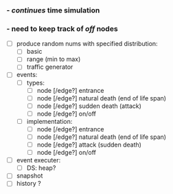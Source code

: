 ### - *continues* time simulation  
### - need to keep track of *off* nodes

- [ ] produce random nums with specified distribution:  
  - [ ] basic
  - [ ] range (min to max)
  - [ ] traffic generator

- [ ] events:
  - [ ] types:
    - [ ] node [/edge?] entrance
    - [ ] node [/edge?] natural death (end of life span)
    - [ ] node [/edge?] sudden death (attack)
    - [ ] node [/edge?] on/off
  - [ ] implementation:
    - [ ] node [/edge?] entrance
    - [ ] node [/edge?] natural death (end of life span)
    - [ ] node [/edge?] attack (sudden death)
    - [ ] node [/edge?] on/off

- [ ] event executer:
  - [ ] DS: heap?

- [ ] snapshot
- [ ] history ?
